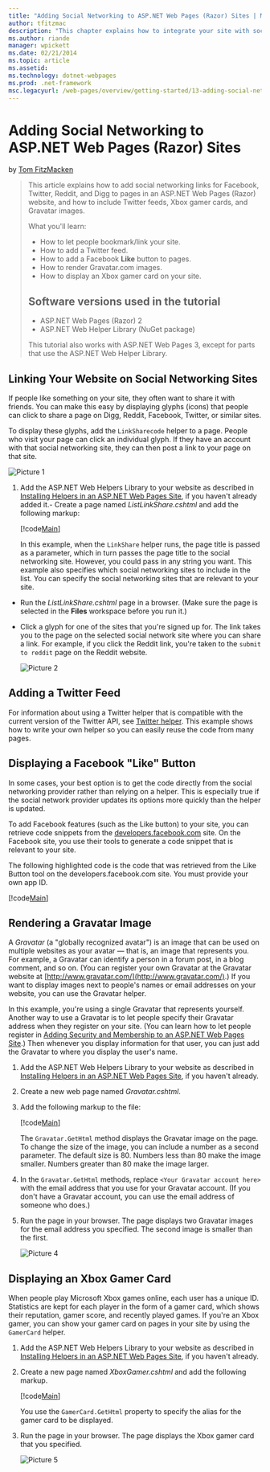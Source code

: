 ```yaml
---
title: "Adding Social Networking to ASP.NET Web Pages (Razor) Sites | Microsoft Docs"
author: tfitzmac
description: "This chapter explains how to integrate your site with social networking services. In this chapter, you'll learn how to let people bookmark/link your website..."
ms.author: riande
manager: wpickett
ms.date: 02/21/2014
ms.topic: article
ms.assetid: 
ms.technology: dotnet-webpages
ms.prod: .net-framework
msc.legacyurl: /web-pages/overview/getting-started/13-adding-social-networking-to-your-web-site
---
```

Adding Social Networking to ASP.NET Web Pages (Razor) Sites
====================
by [Tom FitzMacken](https://github.com/tfitzmac)

> This article explains how to add social networking links for Facebook, Twitter, Reddit, and Digg to pages in an ASP.NET Web Pages (Razor) website, and how to include Twitter feeds, Xbox gamer cards, and Gravatar images.
> 
> What you'll learn:
> 
> - How to let people bookmark/link your site.
> - How to add a Twitter feed.
> - How to add a Facebook **Like** button to pages.
> - How to render Gravatar.com images.
> - How to display an Xbox gamer card on your site.
>   
> 
> ## Software versions used in the tutorial
> 
> 
> - ASP.NET Web Pages (Razor) 2
> - ASP.NET Web Helper Library (NuGet package)
>   
> 
> This tutorial also works with ASP.NET Web Pages 3, except for parts that use the ASP.NET Web Helper Library.


<a id="Linking_Your_Website"></a>
## Linking Your Website on Social Networking Sites

If people like something on your site, they often want to share it with friends. You can make this easy by displaying glyphs (icons) that people can click to share a page on Digg, Reddit, Facebook, Twitter, or similar sites.

To display these glyphs, add the `LinkSharecode` helper to a page. People who visit your page can click an individual glyph. If they have an account with that social networking site, they can then post a link to your page on that site.

![Picture 1](13-adding-social-networking-to-your-web-site/_static/image1.jpg)

1. Add the ASP.NET Web Helpers Library to your website as described in [Installing Helpers in an ASP.NET Web Pages Site](https://go.microsoft.com/fwlink/?LinkId=252372), if you haven't already added it.- Create a page named *ListLinkShare.cshtml* and add the following markup:

    [!code[Main](13-adding-social-networking-to-your-web-site/samples/sample1.xml)]

    In this example, when the `LinkShare` helper runs, the page title is passed as a parameter, which in turn passes the page title to the social networking site. However, you could pass in any string you want. This example also specifies which social networking sites to include in the list. You can specify the social networking sites that are relevant to your site.
- Run the *ListLinkShare.cshtml* page in a browser. (Make sure the page is selected in the **Files** workspace before you run it.)
- Click a glyph for one of the sites that you're signed up for. The link takes you to the page on the selected social network site where you can share a link. For example, if you click the Reddit link, you're taken to the `submit to reddit` page on the Reddit website.

    ![Picture 2](13-adding-social-networking-to-your-web-site/_static/image2.jpg)

<a id="Adding_a_Twitter_Feed"></a>
## Adding a Twitter Feed

For information about using a Twitter helper that is compatible with the current version of the Twitter API, see [Twitter helper](../ui-layouts-and-themes/twitter-helper.md). This example shows how to write your own helper so you can easily reuse the code from many pages.

<a id="Displaying_a_Facebook_Button"></a>
## Displaying a Facebook &quot;Like&quot; Button

In some cases, your best option is to get the code directly from the social networking provider rather than relying on a helper. This is especially true if the social network provider updates its options more quickly than the helper is updated.

To add Facebook features (such as the Like button) to your site, you can retrieve code snippets from the [developers.facebook.com](https://developers.facebook.com/) site. On the Facebook site, you use their tools to generate a code snippet that is relevant to your site.

The following highlighted code is the code that was retrieved from the Like Button tool on the developers.facebook.com site. You must provide your own app ID.

[!code[Main](13-adding-social-networking-to-your-web-site/samples/sample2.xml?highlight=7-14,16-17)]

<a id="Rendering_a_Gravatar_Image"></a>
## Rendering a Gravatar Image

A *Gravatar* (a &quot;globally recognized avatar&quot;) is an image that can be used on multiple websites as your avatar &#8212; that is, an image that represents you. For example, a Gravatar can identify a person in a forum post, in a blog comment, and so on. (You can register your own Gravatar at the Gravatar website at [http://www.gravatar.com/](http://www.gravatar.com/).) If you want to display images next to people's names or email addresses on your website, you can use the Gravatar helper.

In this example, you're using a single Gravatar that represents yourself. Another way to use a Gravatar is to let people specify their Gravatar address when they register on your site. (You can learn how to let people register in [Adding Security and Membership to an ASP.NET Web Pages Site](https://go.microsoft.com/fwlink/?LinkId=202904).) Then whenever you display information for that user, you can just add the Gravatar to where you display the user's name.

1. Add the ASP.NET Web Helpers Library to your website as described in [Installing Helpers in an ASP.NET Web Pages Site](https://go.microsoft.com/fwlink/?LinkId=252372), if you haven't already.
2. Create a new web page named *Gravatar.cshtml*.
3. Add the following markup to the file: 

    [!code[Main](13-adding-social-networking-to-your-web-site/samples/sample3.xml)]

    The `Gravatar.GetHtml` method displays the Gravatar image on the page. To change the size of the image, you can include a number as a second parameter. The default size is 80. Numbers less than 80 make the image smaller. Numbers greater than 80 make the image larger.
4. In the `Gravatar.GetHtml` methods, replace `<Your Gravatar account here>` with the email address that you use for your Gravatar account. (If you don't have a Gravatar account, you can use the email address of someone who does.)
5. Run the page in your browser. The page displays two Gravatar images for the email address you specified. The second image is smaller than the first. 

    ![Picture 4](13-adding-social-networking-to-your-web-site/_static/image3.jpg)

<a id="Displaying_an_Xbox_Gamer_Card"></a>
## Displaying an Xbox Gamer Card

When people play Microsoft Xbox games online, each user has a unique ID. Statistics are kept for each player in the form of a gamer card, which shows their reputation, gamer score, and recently played games. If you're an Xbox gamer, you can show your gamer card on pages in your site by using the `GamerCard` helper.

1. Add the ASP.NET Web Helpers Library to your website as described in [Installing Helpers in an ASP.NET Web Pages Site](https://go.microsoft.com/fwlink/?LinkId=252372), if you haven't already.
2. Create a new page named *XboxGamer.cshtml* and add the following markup.

    [!code[Main](13-adding-social-networking-to-your-web-site/samples/sample4.xml)]

    You use the `GamerCard.GetHtml` property to specify the alias for the gamer card to be displayed.
3. Run the page in your browser. The page displays the Xbox gamer card that you specified.

    ![Picture 5](13-adding-social-networking-to-your-web-site/_static/image4.jpg)